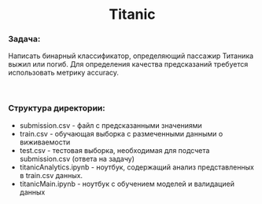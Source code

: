 <h1 align='center'>Titanic</h1>
<h3>Задача:</h3>
<p>Написать бинарный классификатор, определяющий пассажир Титаника выжил или погиб. Для определения качества предсказаний требуется использовать метрику
  accuracy.</p>
<br>
<h3>Структура директории:</h3>
<ul>
  <li>submission.csv - файл с предсказанными значениями</li>
  <li>train.csv - обучающая выборка с размеченными данными о виживаемости</li>
  <li>test.csv - тестовая выборка, необходимая для подсчета submission.csv (ответа на задачу)</li>
  <li>titanicAnalytics.ipynb - ноутбук, содержащий анализ представленных в train.csv данных. </li>
  <li>titanicMain.ipynb - ноутбук с обучением моделей и валидацией данных</li>
</ul>
